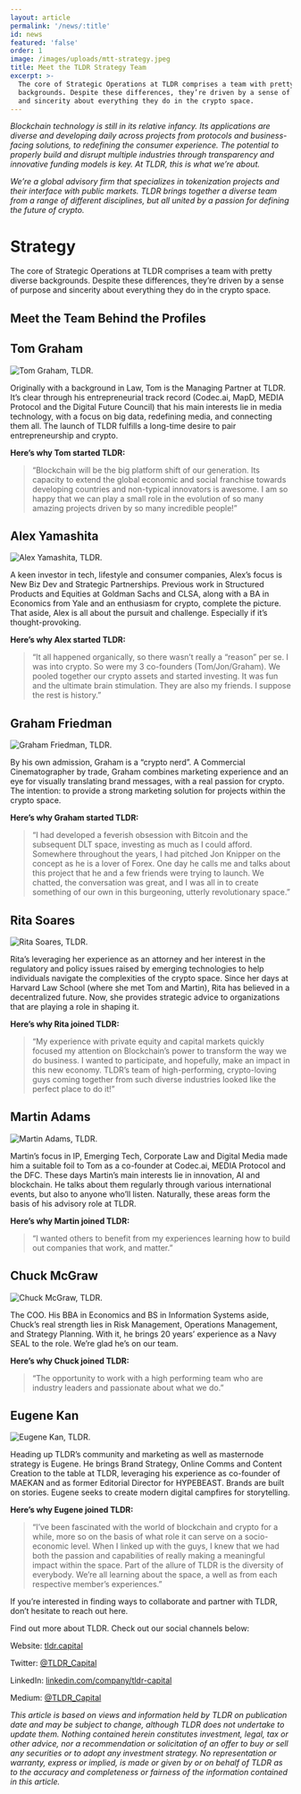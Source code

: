 ```yaml
---
layout: article
permalink: '/news/:title'
id: news
featured: 'false'
order: 1
image: /images/uploads/mtt-strategy.jpeg
title: Meet the TLDR Strategy Team
excerpt: >-
  The core of Strategic Operations at TLDR comprises a team with pretty diverse
  backgrounds. Despite these differences, they’re driven by a sense of purpose
  and sincerity about everything they do in the crypto space.
---
```

_Blockchain technology is still in its relative infancy. Its applications are diverse and developing daily across projects from protocols and business-facing solutions, to redefining the consumer experience. The potential to properly build and disrupt multiple industries through transparency and innovative funding models is key. At TLDR, this is what we’re about._

_We’re a global advisory firm that specializes in tokenization projects and their interface with public markets. TLDR brings together a diverse team from a range of different disciplines, but all united by a passion for defining the future of crypto._

# Strategy

The core of Strategic Operations at TLDR comprises a team with pretty diverse backgrounds. Despite these differences, they’re driven by a sense of purpose and sincerity about everything they do in the crypto space.

## Meet the Team Behind the Profiles

## Tom Graham

![Tom Graham, TLDR.](/images/uploads/tg-mtt.jpeg)

Originally with a background in Law, Tom is the Managing Partner at TLDR. It’s clear through his entrepreneurial track record (Codec.ai, MapD, MEDIA Protocol and the Digital Future Council) that his main interests lie in media technology, with a focus on big data, redefining media, and connecting them all. The launch of TLDR fulfills a long-time desire to pair entrepreneurship and crypto.

**Here’s why Tom started TLDR:**

> “Blockchain will be the big platform shift of our generation. Its capacity to extend the global economic and social franchise towards developing countries and non-typical innovators is awesome. I am so happy that we can play a small role in the evolution of so many amazing projects driven by so many incredible people!”

## Alex Yamashita

![Alex Yamashita, TLDR.](/images/uploads/ay-mtt.jpeg)

A keen investor in tech, lifestyle and consumer companies, Alex’s focus is New Biz Dev and Strategic Partnerships. Previous work in Structured Products and Equities at Goldman Sachs and CLSA, along with a BA in Economics from Yale and an enthusiasm for crypto, complete the picture. That aside, Alex is all about the pursuit and challenge. Especially if it’s thought-provoking.

**Here’s why Alex started TLDR:**

> “It all happened organically, so there wasn’t really a “reason” per se. I was into crypto. So were my 3 co-founders (Tom/Jon/Graham). We pooled together our crypto assets and started investing. It was fun and the ultimate brain stimulation. They are also my friends. I suppose the rest is history.”

## Graham Friedman

![Graham Friedman, TLDR.](/images/uploads/gf-mtt.jpeg)

By his own admission, Graham is a “crypto nerd”. A Commercial Cinematographer by trade, Graham combines marketing experience and an eye for visually translating brand messages, with a real passion for crypto. The intention: to provide a strong marketing solution for projects within the crypto space.

**Here’s why Graham started TLDR:**

> “I had developed a feverish obsession with Bitcoin and the subsequent DLT space, investing as much as I could afford. Somewhere throughout the years, I had pitched Jon Knipper on the concept as he is a lover of Forex. One day he calls me and talks about this project that he and a few friends were trying to launch. We chatted, the conversation was great, and I was all in to create something of our own in this burgeoning, utterly revolutionary space.”

## Rita Soares

![Rita Soares, TLDR.](/images/uploads/rs-mtt.jpeg)

Rita’s leveraging her experience as an attorney and her interest in the regulatory and policy issues raised by emerging technologies to help individuals navigate the complexities of the crypto space. Since her days at Harvard Law School (where she met Tom and Martin), Rita has believed in a decentralized future. Now, she provides strategic advice to organizations that are playing a role in shaping it.

**Here’s why Rita joined TLDR:**

> “My experience with private equity and capital markets quickly focused my attention on Blockchain’s power to transform the way we do business. I wanted to participate, and hopefully, make an impact in this new economy. TLDR’s team of high-performing, crypto-loving guys coming together from such diverse industries looked like the perfect place to do it!”

## Martin Adams

![Martin Adams, TLDR.](/images/uploads/ma-mtt.jpeg)

Martin’s focus in IP, Emerging Tech, Corporate Law and Digital Media made him a suitable foil to Tom as a co-founder at Codec.ai, MEDIA Protocol and the DFC. These days Martin’s main interests lie in innovation, AI and blockchain. He talks about them regularly through various international events, but also to anyone who’ll listen. Naturally, these areas form the basis of his advisory role at TLDR.

**Here’s why Martin joined TLDR:**

> “I wanted others to benefit from my experiences learning how to build out companies that work, and matter.”

## Chuck McGraw

![Chuck McGraw, TLDR.](/images/uploads/cm-mtt.jpeg)

The COO. His BBA in Economics and BS in Information Systems aside, Chuck’s real strength lies in Risk Management, Operations Management, and Strategy Planning. With it, he brings 20 years’ experience as a Navy SEAL to the role. We’re glad he’s on our team.

**Here’s why Chuck joined TLDR:**

> “The opportunity to work with a high performing team who are industry leaders and passionate about what we do.”

## Eugene Kan

![Eugene Kan, TLDR.](/images/uploads/ek-mtt.jpeg)

Heading up TLDR’s community and marketing as well as masternode strategy is Eugene. He brings Brand Strategy, Online Comms and Content Creation to the table at TLDR, leveraging his experience as co-founder of MAEKAN and as former Editorial Director for HYPEBEAST. Brands are built on stories. Eugene seeks to create modern digital campfires for storytelling.

**Here’s why Eugene joined TLDR:**

> “I’ve been fascinated with the world of blockchain and crypto for a while, more so on the basis of what role it can serve on a socio-economic level. When I linked up with the guys, I knew that we had both the passion and capabilities of really making a meaningful impact within the space. Part of the allure of TLDR is the diversity of everybody. We’re all learning about the space, a well as from each respective member’s experiences.”

If you’re interested in finding ways to collaborate and partner with TLDR, don’t hesitate to reach out here.

Find out more about TLDR. Check out our social channels below:

Website: [tldr.capital](http://www.tldr.capital/)

Twitter: [@TLDR_Capital](https://twitter.com/TLDR_Capital)

LinkedIn: [linkedin.com/company/tldr-capital](https://www.linkedin.com/company/tldr-capital/)

Medium: [@TLDR_Capital](https://medium.com/@TLDR_Capital)

_This article is based on views and information held by TLDR on publication date and may be subject to change, although TLDR does not undertake to update them. Nothing contained herein constitutes investment, legal, tax or other advice, nor a recommendation or solicitation of an offer to buy or sell any securities or to adopt any investment strategy. No representation or warranty, express or implied, is made or given by or on behalf of TLDR as to the accuracy and completeness or fairness of the information contained in this article._
